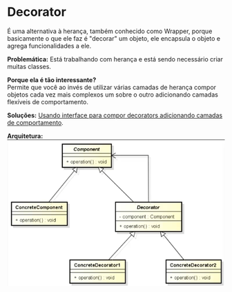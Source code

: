 # Decorator

É uma alternativa à herança, também conhecido como Wrapper, porque basicamente o que ele faz é "decorar" um objeto, ele encapsula o objeto e agrega funcionalidades a ele.

**Problemática:** Está trabalhando com herança e está sendo necessário criar muitas classes.

**Porque ela é tão interessante?**<br />
Permite que você ao invés de utilizar várias camadas de herança compor objetos cada vez mais complexos um sobre o outro adicionando camadas flexíveis de comportamento.

**Soluções:** [Usando interface para compor decorators adicionando camadas de comportamento](src/github/decorator/shape/ShapeDecorator.java).

**Arquitetura:**<br />
![Decorator](assets/decorator.png)
